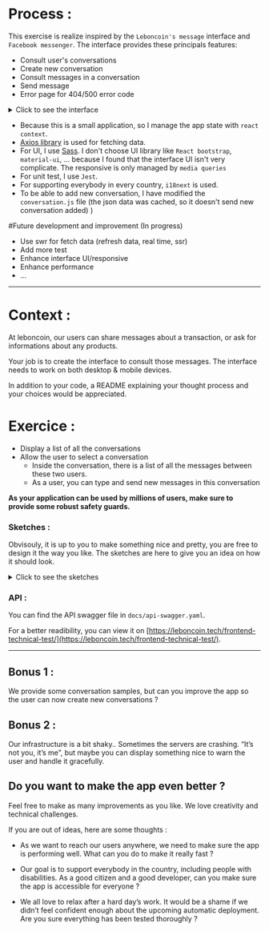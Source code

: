 # Process :
This exercise is realize inspired by the `Leboncoin's message` interface and `Facebook messenger`.
The interface provides these principals features:
- Consult user's conversations
- Create new conversation
- Consult messages in a conversation
- Send message
- Error page for 404/500 error code

<details>
  <summary>Click to see the interface</summary>
  Desktop conversations :

  ![](./sketches/conversation-desktop.png)

  Modal for selecting a user to begin a conversation :

  ![](./sketches/selec-user-modal.png)
  
  Mobile conversations :

  ![](./sketches/conversation-mobile.png)

</details>

+ Because this is a small application, so I manage the app state with `react context`. 
+ [Axios library](https://github.com/axios/axios) is used for fetching data.
+ For UI, I use [Sass](https://sass-lang.com/guide). I don't choose UI library like `React bootstrap`, `material-ui`, ... 
because I found that the interface UI isn't very complicate. The responsive is only managed by `media queries`
+ For unit test, I use `Jest`.
+ For supporting everybody in every country, `i18next` is used.
+ To be able to add new conversation, I have modified the `conversation.js` file (the json data was cached, so it doesn't send new conversation added) )

#Future development and improvement (In progress)
+ Use swr for fetch data (refresh data, real time, ssr)
+ Add more test
+ Enhance interface UI/responsive 
+ Enhance performance
+ ...

---

# Context :

At leboncoin, our users can share messages about a transaction, or ask for informations about any products.

Your job is to create the interface to consult those messages.
The interface needs to work on both desktop & mobile devices.

In addition to your code, a README explaining your thought process and your choices would be appreciated.

# Exercice :

- Display a list of all the conversations
- Allow the user to select a conversation
  - Inside the conversation, there is a list of all the messages between these two users.
  - As a user, you can type and send new messages in this conversation

**As your application can be used by millions of users, make sure to provide some robust safety guards.**

### Sketches :

Obvisouly, it is up to you to make something nice and pretty, you are free to design it the way you like. The sketches are here to give you an idea on how it should look.

<details>
  <summary>Click to see the sketches</summary>
  
Mobile list :

![](./sketches/list-mobile.jpg)

Desktop list :

![](./sketches/list-desktop.jpg)

Mobile conversation :

![](./sketches/conv-mobile.jpg)

Desktop conversation :

![](./sketches/conv-desktop.jpg)

</details>

### API :

You can find the API swagger file in `docs/api-swagger.yaml`.

For a better readibility, you can view it on [https://leboncoin.tech/frontend-technical-test/](https://leboncoin.tech/frontend-technical-test/).

---

## Bonus 1 :

We provide some conversation samples, but can you improve the app so the user can now create new conversations ?

## Bonus 2 :

Our infrastructure is a bit shaky.. Sometimes the servers are crashing. “It’s not you, it’s me”, but maybe you can display something nice to warn the user and handle it gracefully.

## Do you want to make the app even better ?

Feel free to make as many improvements as you like.
We love creativity and technical challenges.

If you are out of ideas, here are some thoughts :

- As we want to reach our users anywhere, we need to make sure the app is performing well. What can you do to make it really fast ?

- Our goal is to support everybody in the country, including people with disabilities. As a good citizen and a good developer, can you make sure the app is accessible for everyone ?

- We all love to relax after a hard day’s work. It would be a shame if we didn’t feel confident enough about the upcoming automatic deployment. Are you sure everything has been tested thoroughly ?
